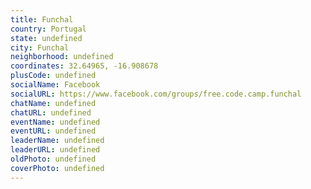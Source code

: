 ```yaml
---
title: Funchal
country: Portugal
state: undefined
city: Funchal
neighborhood: undefined
coordinates: 32.64965, -16.908678
plusCode: undefined
socialName: Facebook
socialURL: https://www.facebook.com/groups/free.code.camp.funchal
chatName: undefined
chatURL: undefined
eventName: undefined
eventURL: undefined
leaderName: undefined
leaderURL: undefined
oldPhoto: undefined
coverPhoto: undefined
---
```

